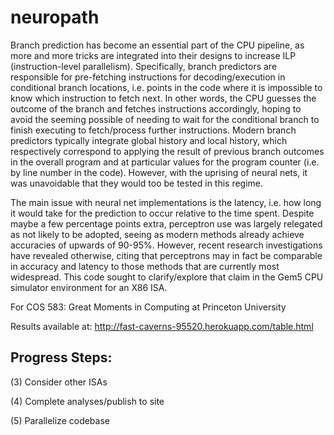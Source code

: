 # neuropath
Branch prediction has become an essential part of the CPU pipeline, as more and more
tricks are integrated into their designs to increase ILP (instruction-level
parallelism). Specifically, branch predictors are responsible for pre-fetching
instructions for decoding/execution in conditional branch locations, i.e. points
in the code where it is impossible to know which instruction to fetch next. In
other words, the CPU guesses the outcome of the branch and fetches instructions
accordingly, hoping to avoid the seeming possible of needing to wait for the
conditional branch to finish executing to fetch/process further instructions.
Modern branch predictors typically integrate global history and local history, which
respectively correspond to applying the result of previous branch outcomes in the
overall program and at particular values for the program counter (i.e. by line
number in the code). However, with the uprising of neural nets, it was
unavoidable that they would too be tested in this regime.

The main issue with neural net implementations is the latency, i.e. how long it
would take for the prediction to occur relative to the time spent. Despite maybe
a few percentage points extra, perceptron use was largely relegated as not likely
to be adopted, seeing as modern methods already achieve accuracies of upwards of
90-95%. However, recent research investigations have revealed otherwise, citing
that perceptrons may in fact be comparable in accuracy and latency to those methods
that are currently most widespread. This code sought to clarify/explore that claim
in the Gem5 CPU simulator environment for an X86 ISA.

For COS 583: Great Moments in Computing at Princeton University

Results available at: http://fast-caverns-95520.herokuapp.com/table.html

## Progress Steps:
(3) Consider other ISAs

(4) Complete analyses/publish to site

(5) Parallelize codebase

